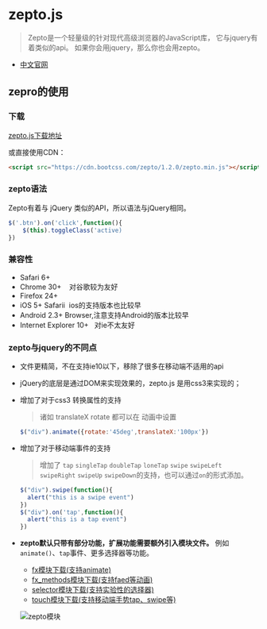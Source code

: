 # zepto.js
> Zepto是一个轻量级的针对现代高级浏览器的JavaScript库， 它与jquery有着类似的api。 如果你会用jquery，那么你也会用zepto。

* [中文官网](https://www.css88.com/doc/zeptojs_api/)

## zepro的使用

### 下载
[zepto.js下载地址](https://www.css88.com/doc/zeptojs_api/#download)

或直接使用CDN：
```html
<script src="https://cdn.bootcss.com/zepto/1.2.0/zepto.min.js"></script>
```
### zepto语法
Zepto有着与 jQuery 类似的API，所以语法与jQuery相同。
```js
$('.btn').on('click',function(){
    $(this).toggleClass('active)
})
```
### 兼容性
* Safari 6+
* Chrome 30+    对谷歌较为友好
* Firefox 24+
* iOS 5+ Safarii  ios的支持版本也比较早
* Android 2.3+ Browser,注意支持Android的版本比较早
* Internet Explorer 10+   对ie不太友好

### zepto与jquery的不同点
* 文件更精简，不在支持ie10以下，移除了很多在移动端不适用的api
* jQuery的底层是通过DOM来实现效果的，zepto.js 是用css3来实现的；
* 增加了对于css3 转换属性的支持
  > 诸如 translateX rotate 都可以在 动画中设置

  ```Javascript
  $("div").animate({rotate:'45deg',translateX:'100px'})
  ```
* 增加了对于移动端事件的支持
  > 增加了 `tap` `singleTap`  `doubleTap` `loneTap` `swipe`  `swipeLeft` `swipeRight` `swipeUp` `swipeDown`的支持，也可以通过`on`的形式添加。

  ```Javascript
  $("div").swipe(function(){
    alert("this is a swipe event")   
  })
  $("div").on('tap',function(){
    alert("this is a tap event")  
  })
  ```
* **zepto默认只带有部分功能，扩展功能需要额外引入模块文件。** 例如`animate()`、`tap`事件、更多选择器等功能。
  * [fx模块下载(支持animate)](example/zepto/fx.js)  
  * [fx_methods模块下载(支持faed等动画)](example/zepto/fx_methods.js)  
  * [selector模块下载(支持实验性的选择器)](example/zepto/selector.js)  
  * [touch模块下载(支持移动端手势tap、swipe等)](example/zepto/touch.js)  

  ![zepto模块](assets/006/002/008-1546584875000.png)
